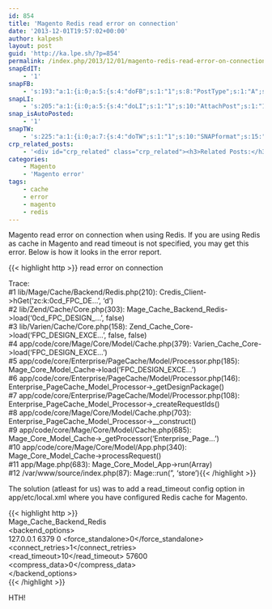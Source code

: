 ```yaml
---
id: 854
title: 'Magento Redis read error on connection'
date: '2013-12-01T19:57:02+00:00'
author: kalpesh
layout: post
guid: 'http://ka.lpe.sh/?p=854'
permalink: /index.php/2013/12/01/magento-redis-read-error-on-connection/
snapEdIT:
    - '1'
snapFB:
    - 's:193:"a:1:{i:0;a:5:{s:4:"doFB";s:1:"1";s:8:"PostType";s:1:"A";s:10:"AttachPost";s:1:"1";s:10:"SNAPformat";s:56:"New post (%TITLE%) has been published on %SITENAME% blog";s:11:"isPrePosted";s:1:"1";}}";'
snapLI:
    - 's:205:"a:1:{i:0;a:5:{s:4:"doLI";s:1:"1";s:10:"AttachPost";s:1:"1";s:10:"SNAPformat";s:46:"New post has been published on %SITENAME% blog";s:11:"SNAPformatT";s:18:"New Post - %TITLE%";s:11:"isPrePosted";s:1:"1";}}";'
snap_isAutoPosted:
    - '1'
snapTW:
    - 's:225:"a:1:{i:0;a:7:{s:4:"doTW";s:1:"1";s:10:"SNAPformat";s:15:"%TITLE% - %URL%";s:8:"attchImg";s:1:"0";s:11:"isPrePosted";s:1:"1";s:8:"isPosted";s:1:"1";s:4:"pgID";s:18:"407236953802035200";s:5:"pDate";s:19:"2013-12-01 19:57:10";}}";'
crp_related_posts:
    - '<div id="crp_related" class="crp_related"><h3>Related Posts:</h3><ul><li><a href="http://ka.lpe.sh/2013/10/20/magento-fatal-error-call-to-a-member-function-rewrite-on-a-non-object-in/"     class="crp_title">Magento Error: Fatal error: Call to a member function rewrite() on a non-object in&hellip;</a></li><li><a href="http://ka.lpe.sh/2013/05/22/magento-recoverable-error-argument-1-passed-to/"     class="crp_title">Magento Recoverable Error Argument 1 passed to Mage_Core_Model_Store::setWebsite() must be an instance of&hellip;</a></li><li><a href="http://ka.lpe.sh/2013/11/03/magento-remove-session-id-from-url/"     class="crp_title">Magento remove session id from URL</a></li><li><a href="http://ka.lpe.sh/2013/04/18/magento-client-denied-by-server-configuration/"     class="crp_title">Magento client denied by server configuration notice</a></li><li><a href="http://ka.lpe.sh/2011/06/05/magento-1-5-cant-login-to-admin-panel-after-fresh-install/"     class="crp_title">Magento 1.5: Cannot login to admin panel after fresh install</a></li></ul></div>'
categories:
    - Magento
    - 'Magento error'
tags:
    - cache
    - error
    - magento
    - redis
---
```


Magento read error on connection when using Redis. If you are using Redis as cache in Magento and read timeout is not specified, you may get this error. Below is how it looks in the error report.

{{< highlight http >}} read error on connection

Trace:  
\#1 lib/Mage/Cache/Backend/Redis.php(210): Credis_Client->hGet(‘zc:k:0cd_FPC_DE…’, ‘d’)  
\#2 lib/Zend/Cache/Core.php(303): Mage_Cache_Backend_Redis->load(‘0cd_FPC_DESIGN_…’, false)  
\#3 lib/Varien/Cache/Core.php(158): Zend_Cache_Core->load(‘FPC_DESIGN_EXCE…’, false, false)  
\#4 app/code/core/Mage/Core/Model/Cache.php(379): Varien_Cache_Core->load(‘FPC_DESIGN_EXCE…’)  
\#5 app/code/core/Enterprise/PageCache/Model/Processor.php(185): Mage_Core_Model_Cache->load(‘FPC_DESIGN_EXCE…’)  
\#6 app/code/core/Enterprise/PageCache/Model/Processor.php(146): Enterprise_PageCache_Model_Processor->_getDesignPackage()  
\#7 app/code/core/Enterprise/PageCache/Model/Processor.php(108): Enterprise_PageCache_Model_Processor->_createRequestIds()  
\#8 app/code/core/Mage/Core/Model/Cache.php(703): Enterprise_PageCache_Model_Processor->__construct()  
\#9 app/code/core/Mage/Core/Model/Cache.php(685): Mage_Core_Model_Cache->_getProcessor(‘Enterprise_Page…’)  
\#10 app/code/core/Mage/Core/Model/App.php(340): Mage_Core_Model_Cache->processRequest()  
\#11 app/Mage.php(683): Mage_Core_Model_App->run(Array)  
\#12 /var/www/source/index.php(87): Mage::run(”, ‘store’){{< /highlight >}}

The solution (atleast for us) was to add a read_timeout config option in app/etc/local.xml where you have configured Redis cache for Magento.

{{< highlight http >}} <cache>  
 <backend>Mage_Cache_Backend_Redis</backend>  
 <backend_options>  
 <server>127.0.0.1</server> <port>6379</port> <persistent></persistent> <database>0</database> <password></password> <force_standalone>0</force_standalone>  
 <connect_retries>1</connect_retries>  
 <read_timeout>10</read_timeout> <lifetimelimit>57600</lifetimelimit> <compress_data>0</compress_data>  
 </backend_options>  
</cache>{{< /highlight >}}

HTH!
